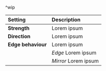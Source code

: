^wip

| Setting            | Description          |
| :----------------- | :------------------- |
| **Strength**       | Lorem ipsum          |
| **Direction**      | Lorem ipsum          |
| **Edge behaviour** | Lorem ipsum          |
|                    | *Edge* Lorem ipsum   |
|                    | *Mirror* Lorem ipsum |
